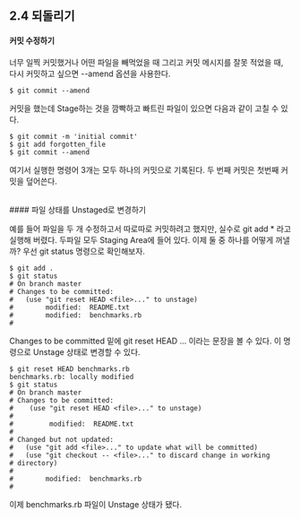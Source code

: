 
## 2.4 되돌리기

#### 커밋 수정하기

너무 일찍 커밋했거나 어떤 파일을 빼먹었을 때 그리고 커밋 메시지를 잘못 적었을 때, 다시 커밋하고 싶으면 --amend 옵션을 사용한다.

```
$ git commit --amend
```

커밋을 했는데 Stage하는 것을 깜빡하고 빠트린 파일이 있으면 다음과 같이 고칠 수 있다.

```
$ git commit -m 'initial commit'
$ git add forgotten_file
$ git commit --amend
```

여기서 실행한 명령어 3개는 모두 하나의 커밋으로 기록된다. 두 번째 커밋은 첫번째 커밋을 덮어쓴다.

<br/>
#### 파일 상태를 Unstaged로 변경하기

예를 들어 파일을 두 개 수정하고서 따로따로 커밋하려고 했지만, 실수로 git add * 라고 실행해 버렸다. 두파일 모두 Staging Area에 들어 있다. 이제 둘 중 하나를 어떻게 꺼낼까?
우선 git status 명령으로 확인해보자.

```
$ git add .
$ git status
# On branch master
# Changes to be committed:
#   (use "git reset HEAD <file>..." to unstage)
#        modified:  README.txt
#        modified:  benchmarks.rb
#
```

Changes to be committed 밑에 git reset HEAD <file>... 이라는 문장을 볼 수 있다. 이 명령으로 Unstage 상태로 변경할 수 있다. 

```
$ git reset HEAD benchmarks.rb
benchmarks.rb: locally modified
$ git status
# On branch master
# Changes to be committed:
#    (use "git reset HEAD <file>..." to unstage)
#
#         modified:  README.txt
#
# Changed but not updated:
#   (use "git add <file>..." to update what will be committed)
#   (use "git checkout -- <file>..." to discard change in working
# directory)
#
#        modified:  benchmarks.rb
# 
```

이제 benchmarks.rb 파일이 Unstage 상태가 됐다.


